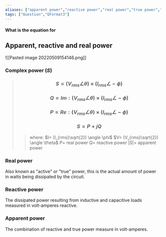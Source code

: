 ```yaml
---
aliases: ["apparent power","reactive power","real power","true power","active power"]
tags: ["Question","QFormat3"]
---
```


#### What is the equation for
## Apparent, reactive and real power

![[Pasted image 20220509154146.png]]

### Complex power ($S$)

> ### $$ S = (V_{rms}\angle \theta) \times (I_{rms}\angle -\phi) $$ 
> ### $$ Q = Im: (V_{rms}\angle \theta) \times (I_{rms}\angle -\phi) $$ 
> ### $$ P = Re: (V_{rms}\angle \theta) \times (I_{rms}\angle -\phi) $$ 
> ### $$ S = P + jQ $$
>> where:
>> $I= (I_{rms}\sqrt{2}) \angle \phi$ 
>> $V= (V_{rms}\sqrt{2}) \angle \theta$ 
>> $P=$ real power
>> $Q=$ reactive power
>> $|S|=$ apparent power

### Real power
Also known as "active" or "true" power, this is the actual amount of power in watts being dissipated by the circuit.

### Reactive power
The dissipated power resulting from inductive and capacitive loads measured in volt-amperes reactive.

### Apparent power
The combination of reactive and true power measure in volt-amperes. 

